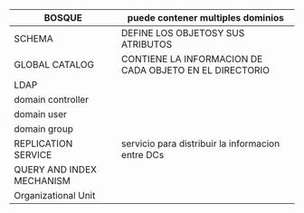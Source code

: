 


| BOSQUE                    | puede contener multiples dominios<br>                   |
| ------------------------- | ------------------------------------------------------- |
| SCHEMA                    | DEFINE LOS OBJETOSY SUS ATRIBUTOS                       |
| GLOBAL CATALOG            | CONTIENE LA INFORMACION DE CADA OBJETO EN EL DIRECTORIO |
| LDAP                      |                                                         |
| domain controller         |                                                         |
| domain user               |                                                         |
| domain group              |                                                         |
| REPLICATION SERVICE       | servicio para distribuir la informacion entre DCs       |
| QUERY AND INDEX MECHANISM |                                                         |
| Organizational Unit       |                                                         |

